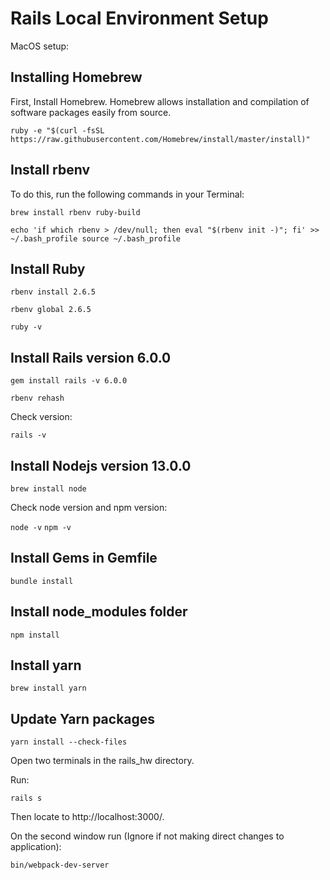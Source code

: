 # Rails Local Environment Setup
MacOS setup:

## Installing Homebrew
First, Install Homebrew. Homebrew allows installation and compilation of software packages easily from source.

`ruby -e "$(curl -fsSL https://raw.githubusercontent.com/Homebrew/install/master/install)"`

## Install rbenv

To do this, run the following commands in your Terminal:

`brew install rbenv ruby-build`

`echo 'if which rbenv > /dev/null; then eval "$(rbenv init -)"; fi' >> ~/.bash_profile
source ~/.bash_profile
`

## Install Ruby
`rbenv install 2.6.5`

`rbenv global 2.6.5`

`ruby -v`

## Install Rails version 6.0.0

`gem install rails -v 6.0.0`

`rbenv rehash`

Check version:

`rails -v`

## Install Nodejs version 13.0.0

`brew install node`

Check node version and npm version:

`node -v`
`npm -v`

## Install Gems in Gemfile

`bundle install`

## Install node_modules folder

`npm install`

## Install yarn

`brew install yarn`

## Update Yarn packages

`yarn install --check-files`

Open two terminals in the rails_hw directory.

Run:

`rails s`

Then locate to http://localhost:3000/.

On the second window run (Ignore if not making direct changes to application):

`bin/webpack-dev-server`
